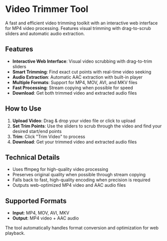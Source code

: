 # Video Trimmer Tool

A fast and efficient video trimming toolkit with an interactive web interface for MP4 video processing. Features visual trimming with drag-to-scrub sliders and automatic audio extraction.

## Features

- **Interactive Web Interface**: Visual video scrubbing with drag-to-trim sliders
- **Smart Trimming**: Find exact cut points with real-time video seeking
- **Audio Extraction**: Automatic AAC extraction with built-in player
- **Multiple Formats**: Support for MP4, MOV, AVI, and MKV files
- **Fast Processing**: Stream copying when possible for speed
- **Download**: Get both trimmed video and extracted audio files

## How to Use

1. **Upload Video**: Drag & drop your video file or click to upload
2. **Set Trim Points**: Use the sliders to scrub through the video and find your desired start/end points
3. **Trim**: Click "Trim Video" to process
4. **Download**: Get your trimmed video and extracted audio files

## Technical Details

- Uses ffmpeg for high-quality video processing
- Preserves original quality when possible through stream copying
- Falls back to fast, high-quality encoding when precision is required
- Outputs web-optimized MP4 video and AAC audio files

## Supported Formats

- **Input**: MP4, MOV, AVI, MKV
- **Output**: MP4 video + AAC audio

The tool automatically handles format conversion and optimization for web playback.